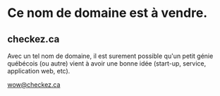 
# Ce nom de domaine est à vendre.

## checkez.ca

Avec un tel nom de domaine, il est surement possible qu'un petit génie québécois (ou autre) vient à avoir une bonne idée (start-up, service, application web, etc).

wow@checkez.ca